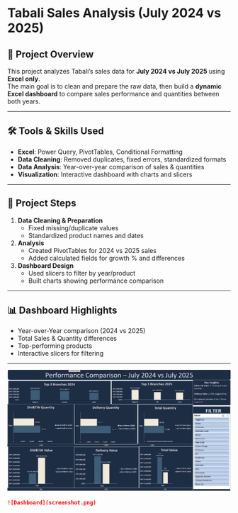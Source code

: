 # Tabali Sales Analysis (July 2024 vs 2025)

## 📌 Project Overview
This project analyzes Tabali’s sales data for **July 2024 vs July 2025** using **Excel only**.  
The main goal is to clean and prepare the raw data, then build a **dynamic Excel dashboard** to compare sales performance and quantities between both years.

---

## 🛠 Tools & Skills Used
- **Excel**: Power Query, PivotTables, Conditional Formatting  
- **Data Cleaning**: Removed duplicates, fixed errors, standardized formats  
- **Data Analysis**: Year-over-year comparison of sales & quantities  
- **Visualization**: Interactive dashboard with charts and slicers  

---

## 📂 Project Steps
1. **Data Cleaning & Preparation**  
   - Fixed missing/duplicate values  
   - Standardized product names and dates  
2. **Analysis**  
   - Created PivotTables for 2024 vs 2025 sales  
   - Added calculated fields for growth % and differences  
3. **Dashboard Design**  
   - Used slicers to filter by year/product  
   - Built charts showing performance comparison  

---

## 📊 Dashboard Highlights
- Year-over-Year comparison (2024 vs 2025)  
- Total Sales & Quantity differences  
- Top-performing products  
- Interactive slicers for filtering  

---
 
![Dashboard](https://github.com/AhmedMedhatFarouk/tabali-sales-analysis-2024-2025/blob/main/WhatsApp%20Image%202025-08-18%20at%2010.39.33%20PM.jpeg)
```markdown
![Dashboard](screenshot.png)
